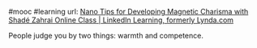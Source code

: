 #mooc #learning 
url: [Nano Tips for Developing Magnetic Charisma with Shadé Zahrai Online Class | LinkedIn Learning, formerly Lynda.com](https://www.linkedin.com/learning/nano-tips-for-developing-magnetic-charisma-with-shade-zahrai)

People judge you by two things: warmth and competence.
